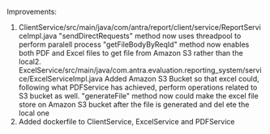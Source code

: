 Improvements:

1. ClientService/src/main/java/com/antra/report/client/service/ReportServiceImpl.java
   "sendDirectRequests" method now uses threadpool to perform paralell process
   "getFileBodyByReqId" method now enables both PDF and Excel files to get file from Amazon S3 rather than the local2. ExcelService/src/main/java/com.antra.evaluation.reporting_system/service/ExcelServiceImpl.java
   Added Amazon S3 Bucket so that excel could, following what PDFService has achieved, perform operations related to   S3 bucket as well.
   "generateFile" method now could make the excel file store on Amazon S3 bucket after the file is generated and del   ete the local one
3. Added dockerfile to ClientService, ExcelService and PDFService
